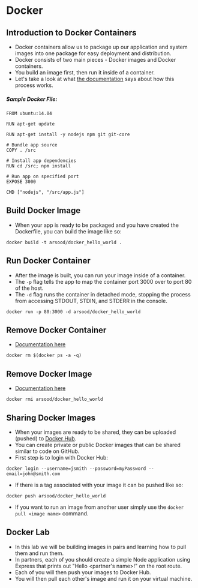 # Docker

## Introduction to Docker Containers
- Docker containers allow us to package up our application and system images into one package for easy deployment and distribution.
- Docker consists of two main pieces - Docker images and Docker containers.
- You build an image first, then run it inside of a container.
- Let's take a look at what [the documentation](https://docs.docker.com/introduction/understanding-docker/) says about how this process works.

##### Sample Docker File:

```
FROM ubuntu:14.04

RUN apt-get update

RUN apt-get install -y nodejs npm git git-core

# Bundle app source
COPY . /src

# Install app dependencies
RUN cd /src; npm install

# Run app on specified port
EXPOSE 3000

CMD ["nodejs", "/src/app.js"]
```

## Build Docker Image
- When your app is ready to be packaged and you have created the Dockerfile, you can build the image like so:

```
docker build -t arsood/docker_hello_world .
```

## Run Docker Container
- After the image is built, you can run your image inside of a container.
- The `-p` flag tells the app to map the container port 3000 over to port 80 of the host.
- The `-d` flag runs the container in detached mode, stopping the process from accessing STDOUT, STDIN, and STDERR in the console.

```
docker run -p 80:3000 -d arsood/docker_hello_world
```

## Remove Docker Container
- [Documentation here](https://docs.docker.com/reference/commandline/rm/)

```
docker rm $(docker ps -a -q)
```

## Remove Docker Image
- [Documentation here](https://docs.docker.com/reference/commandline/rmi/)

```
docker rmi arsood/docker_hello_world
```

## Sharing Docker Images
- When your images are ready to be shared, they can be uploaded (pushed) to [Docker Hub](https://hub.docker.com/).
- You can create private or public Docker images that can be shared similar to code on GitHub.
- First step is to login with Docker Hub:

```
docker login --username=jsmith --password=myPassword --email=john@smith.com
```

- If there is a tag associated with your image it can be pushed like so:

```
docker push arsood/docker_hello_world
```

- If you want to run an image from another user simply use the `docker pull <image name>` command.

## Docker Lab
- In this lab we will be building images in pairs and learning how to pull them and run them.
- In partners, each of you should create a simple Node application using Express that prints out "Hello <partner's name>!" on the root route.
- Each of you will then push your images to Docker Hub.
- You will then pull each other's image and run it on your virtual machine.